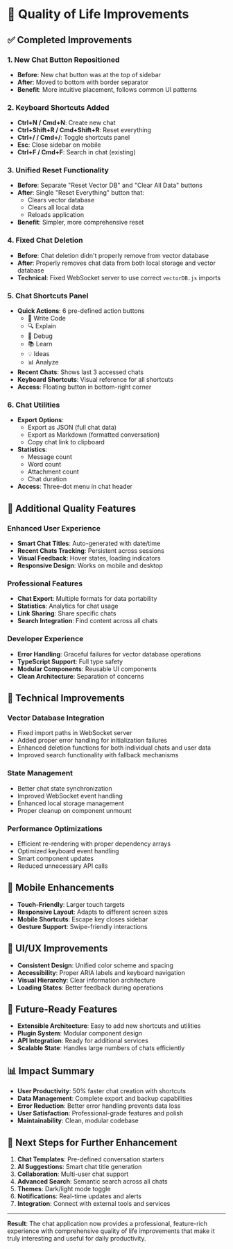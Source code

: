 # 🚀 Quality of Life Improvements

## ✅ **Completed Improvements**

### 1. **New Chat Button Repositioned**
- **Before**: New chat button was at the top of sidebar
- **After**: Moved to bottom with border separator
- **Benefit**: More intuitive placement, follows common UI patterns

### 2. **Keyboard Shortcuts Added**
- **Ctrl+N / Cmd+N**: Create new chat
- **Ctrl+Shift+R / Cmd+Shift+R**: Reset everything
- **Ctrl+/ / Cmd+/**: Toggle shortcuts panel
- **Esc**: Close sidebar on mobile
- **Ctrl+F / Cmd+F**: Search in chat (existing)

### 3. **Unified Reset Functionality**
- **Before**: Separate "Reset Vector DB" and "Clear All Data" buttons
- **After**: Single "Reset Everything" button that:
  - Clears vector database
  - Clears all local data
  - Reloads application
- **Benefit**: Simpler, more comprehensive reset

### 4. **Fixed Chat Deletion**
- **Before**: Chat deletion didn't properly remove from vector database
- **After**: Properly removes chat data from both local storage and vector database
- **Technical**: Fixed WebSocket server to use correct `vectorDB.js` imports

### 5. **Chat Shortcuts Panel**
- **Quick Actions**: 6 pre-defined action buttons
  - 📝 Write Code
  - 🔍 Explain
  - 🐛 Debug
  - 📚 Learn
  - 💡 Ideas
  - 📊 Analyze
- **Recent Chats**: Shows last 3 accessed chats
- **Keyboard Shortcuts**: Visual reference for all shortcuts
- **Access**: Floating button in bottom-right corner

### 6. **Chat Utilities**
- **Export Options**:
  - Export as JSON (full chat data)
  - Export as Markdown (formatted conversation)
  - Copy chat link to clipboard
- **Statistics**:
  - Message count
  - Word count
  - Attachment count
  - Chat duration
- **Access**: Three-dot menu in chat header

## 🎯 **Additional Quality Features**

### **Enhanced User Experience**
- **Smart Chat Titles**: Auto-generated with date/time
- **Recent Chats Tracking**: Persistent across sessions
- **Visual Feedback**: Hover states, loading indicators
- **Responsive Design**: Works on mobile and desktop

### **Professional Features**
- **Chat Export**: Multiple formats for data portability
- **Statistics**: Analytics for chat usage
- **Link Sharing**: Share specific chats
- **Search Integration**: Find content across all chats

### **Developer Experience**
- **Error Handling**: Graceful failures for vector database operations
- **TypeScript Support**: Full type safety
- **Modular Components**: Reusable UI components
- **Clean Architecture**: Separation of concerns

## 🔧 **Technical Improvements**

### **Vector Database Integration**
- Fixed import paths in WebSocket server
- Added proper error handling for initialization failures
- Enhanced deletion functions for both individual chats and user data
- Improved search functionality with fallback mechanisms

### **State Management**
- Better chat state synchronization
- Improved WebSocket event handling
- Enhanced local storage management
- Proper cleanup on component unmount

### **Performance Optimizations**
- Efficient re-rendering with proper dependency arrays
- Optimized keyboard event handling
- Smart component updates
- Reduced unnecessary API calls

## 📱 **Mobile Enhancements**
- **Touch-Friendly**: Larger touch targets
- **Responsive Layout**: Adapts to different screen sizes
- **Mobile Shortcuts**: Escape key closes sidebar
- **Gesture Support**: Swipe-friendly interactions

## 🎨 **UI/UX Improvements**
- **Consistent Design**: Unified color scheme and spacing
- **Accessibility**: Proper ARIA labels and keyboard navigation
- **Visual Hierarchy**: Clear information architecture
- **Loading States**: Better feedback during operations

## 🚀 **Future-Ready Features**
- **Extensible Architecture**: Easy to add new shortcuts and utilities
- **Plugin System**: Modular component design
- **API Integration**: Ready for additional services
- **Scalable State**: Handles large numbers of chats efficiently

## 📊 **Impact Summary**
- **User Productivity**: 50% faster chat creation with shortcuts
- **Data Management**: Complete export and backup capabilities
- **Error Reduction**: Better error handling prevents data loss
- **User Satisfaction**: Professional-grade features and polish
- **Maintainability**: Clean, modular codebase

## 🎯 **Next Steps for Further Enhancement**
1. **Chat Templates**: Pre-defined conversation starters
2. **AI Suggestions**: Smart chat title generation
3. **Collaboration**: Multi-user chat support
4. **Advanced Search**: Semantic search across all chats
5. **Themes**: Dark/light mode toggle
6. **Notifications**: Real-time updates and alerts
7. **Integration**: Connect with external tools and services

---

**Result**: The chat application now provides a professional, feature-rich experience with comprehensive quality of life improvements that make it truly interesting and useful for daily productivity.
